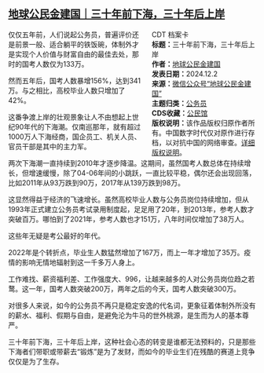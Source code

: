<!--1733156301000-->
[地球公民金建国｜三十年前下海，三十年后上岸](https://chinadigitaltimes.net/chinese/713634.html)
------

<div style="width:42%;float:right;padding-left:20px;"><div class="su-spoiler su-spoiler-style-fancy su-spoiler-icon-chevron-circle" data-scroll-offset="0" data-anchor-in-url="no"><div class="su-spoiler-title" tabindex="0" role="button"><span class="su-spoiler-icon"></span>CDT 档案卡</div><div class="su-spoiler-content su-u-clearfix su-u-trim"><strong>标题：</strong>三十年前下海，三十年后上岸<br><strong>作者：</strong><a href="https://chinadigitaltimes.net/space/地球公民金建国" target="_blank">地球公民金建国</a><br><strong>发表日期：</strong>2024.12.2<br><strong>来源：</strong><a href="https://web.archive.org/web/https://mp.weixin.qq.com/s/7H5MyaMz4Pfy6Mb4xiX1fw" target="_blank">微信公众号“地球公民金建国”</a><br><strong>主题归类：</strong><a href="https://chinadigitaltimes.net/space/公务员" target="_blank">公务员</a><br><strong>CDS收藏：</strong><a href="https://chinadigitaltimes.net/space/%E5%85%AC%E6%B0%91%E9%A6%86" target="_blank" rel="noopener">公民馆</a><br><strong>版权说明：</strong>该作品版权归原作者所有。中国数字时代仅对原作进行存档，以对抗中国的网络审查。<a href="https://chinadigitaltimes.net/chinese/copyright">详细版权说明</a>。</div></div></div><p>仅仅五年前，人们说起公务员，普遍评价还是前景一般、适合躺平的铁饭碗，体制外才是实现个人价值与财富自由的最佳去处，那时的国考人数仅为133万。</p><p>然而五年后，国考人数暴增156%，达到341万。与之相比，高校毕业人数只增加了42%。</p><p>这番争渡上岸的壮观景象让人不由想起上世纪90年代的下海潮。仅南巡那年，就有超过1000万人下海经商，国企员工、机关人员、官员干部是其中的主力军。</p><p>两次下海潮一直持续到2010年才逐步降温。这期间，虽然国考人数总体在持续增长，但增速缓慢，除了04-06年间的小跳跃，一直比较平稳，偶尔还会出现回落，比如2011年从93万跌到90万，2017年从139万跌到98万。</p><p>这显然得益于经济的飞速增长。虽然高校毕业人数与公务员岗位持续增加，但从1993年正式建立公务员考试录用制度起，足足用了20年，到2013年，参考人数才突破百万。哪怕到了2021年，参考人数也才151万，八年时间仅增加了38万人。</p><p>这些年无疑是考公最好的年代。</p><p>2022年是个转折点，毕业生人数猛然增加了167万，而上一年才增加了35万。疫情的影响无情地辐射到这一千多万人身上。</p><p>工作难找、薪资福利差、工作强度大、996，让越来越多的人对公务员岗位趋之若鹜。这一年，国考人数突破200万，两年之后的今天，国考人数突破300万。</p><p>对很多人来说，如今的公务员不再只是稳定安逸的代名词，更象征着体制外所没有的薪水、福利、假期与自由，是避免沦为牛马的世外桃源，是生而为人的基本尊严。</p><p>三十年前下海，三十年后上岸，这种社会心态的转变是谁都无法预料的，只是那些下海者们带职或带薪去“锻炼”是为了发财，而如今的毕业生们在残酷的赛道上竞争仅仅是为了生存。</p><div class="addtoany_share_save_container addtoany_content addtoany_content_bottom"><div class="a2a_kit a2a_kit_size_32 addtoany_list" data-a2a-url="https://chinadigitaltimes.net/chinese/713634.html" data-a2a-title="地球公民金建国｜三十年前下海，三十年后上岸"><a class="a2a_button_facebook" href="https://www.addtoany.com/add_to/facebook?linkurl=https%3A%2F%2Fchinadigitaltimes.net%2Fchinese%2F713634.html&amp;linkname=%E5%9C%B0%E7%90%83%E5%85%AC%E6%B0%91%E9%87%91%E5%BB%BA%E5%9B%BD%EF%BD%9C%E4%B8%89%E5%8D%81%E5%B9%B4%E5%89%8D%E4%B8%8B%E6%B5%B7%EF%BC%8C%E4%B8%89%E5%8D%81%E5%B9%B4%E5%90%8E%E4%B8%8A%E5%B2%B8" title="Facebook" rel="nofollow noopener" target="_blank"></a><a class="a2a_button_twitter" href="https://www.addtoany.com/add_to/twitter?linkurl=https%3A%2F%2Fchinadigitaltimes.net%2Fchinese%2F713634.html&amp;linkname=%E5%9C%B0%E7%90%83%E5%85%AC%E6%B0%91%E9%87%91%E5%BB%BA%E5%9B%BD%EF%BD%9C%E4%B8%89%E5%8D%81%E5%B9%B4%E5%89%8D%E4%B8%8B%E6%B5%B7%EF%BC%8C%E4%B8%89%E5%8D%81%E5%B9%B4%E5%90%8E%E4%B8%8A%E5%B2%B8" title="Twitter" rel="nofollow noopener" target="_blank"></a><a class="a2a_button_telegram" href="https://www.addtoany.com/add_to/telegram?linkurl=https%3A%2F%2Fchinadigitaltimes.net%2Fchinese%2F713634.html&amp;linkname=%E5%9C%B0%E7%90%83%E5%85%AC%E6%B0%91%E9%87%91%E5%BB%BA%E5%9B%BD%EF%BD%9C%E4%B8%89%E5%8D%81%E5%B9%B4%E5%89%8D%E4%B8%8B%E6%B5%B7%EF%BC%8C%E4%B8%89%E5%8D%81%E5%B9%B4%E5%90%8E%E4%B8%8A%E5%B2%B8" title="Telegram" rel="nofollow noopener" target="_blank"></a><a class="a2a_button_reddit" href="https://www.addtoany.com/add_to/reddit?linkurl=https%3A%2F%2Fchinadigitaltimes.net%2Fchinese%2F713634.html&amp;linkname=%E5%9C%B0%E7%90%83%E5%85%AC%E6%B0%91%E9%87%91%E5%BB%BA%E5%9B%BD%EF%BD%9C%E4%B8%89%E5%8D%81%E5%B9%B4%E5%89%8D%E4%B8%8B%E6%B5%B7%EF%BC%8C%E4%B8%89%E5%8D%81%E5%B9%B4%E5%90%8E%E4%B8%8A%E5%B2%B8" title="Reddit" rel="nofollow noopener" target="_blank"></a><a class="a2a_button_whatsapp" href="https://www.addtoany.com/add_to/whatsapp?linkurl=https%3A%2F%2Fchinadigitaltimes.net%2Fchinese%2F713634.html&amp;linkname=%E5%9C%B0%E7%90%83%E5%85%AC%E6%B0%91%E9%87%91%E5%BB%BA%E5%9B%BD%EF%BD%9C%E4%B8%89%E5%8D%81%E5%B9%B4%E5%89%8D%E4%B8%8B%E6%B5%B7%EF%BC%8C%E4%B8%89%E5%8D%81%E5%B9%B4%E5%90%8E%E4%B8%8A%E5%B2%B8" title="WhatsApp" rel="nofollow noopener" target="_blank"></a><a class="a2a_button_email" href="https://www.addtoany.com/add_to/email?linkurl=https%3A%2F%2Fchinadigitaltimes.net%2Fchinese%2F713634.html&amp;linkname=%E5%9C%B0%E7%90%83%E5%85%AC%E6%B0%91%E9%87%91%E5%BB%BA%E5%9B%BD%EF%BD%9C%E4%B8%89%E5%8D%81%E5%B9%B4%E5%89%8D%E4%B8%8B%E6%B5%B7%EF%BC%8C%E4%B8%89%E5%8D%81%E5%B9%B4%E5%90%8E%E4%B8%8A%E5%B2%B8" title="Email" rel="nofollow noopener" target="_blank"></a><a class="a2a_button_copy_link" href="https://www.addtoany.com/add_to/copy_link?linkurl=https%3A%2F%2Fchinadigitaltimes.net%2Fchinese%2F713634.html&amp;linkname=%E5%9C%B0%E7%90%83%E5%85%AC%E6%B0%91%E9%87%91%E5%BB%BA%E5%9B%BD%EF%BD%9C%E4%B8%89%E5%8D%81%E5%B9%B4%E5%89%8D%E4%B8%8B%E6%B5%B7%EF%BC%8C%E4%B8%89%E5%8D%81%E5%B9%B4%E5%90%8E%E4%B8%8A%E5%B2%B8" title="Copy Link" rel="nofollow noopener" target="_blank"></a><a class="a2a_dd addtoany_share_save addtoany_share" href="https://www.addtoany.com/share"></a></div></div>
